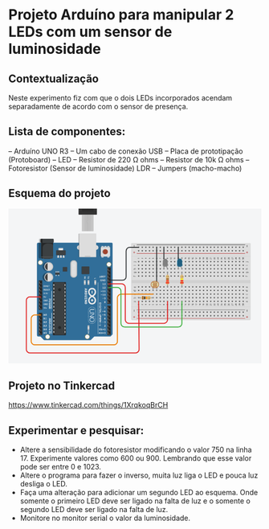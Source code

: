# Projeto Arduíno para manipular 2 LEDs com um sensor de luminosidade

## Contextualização

Neste experimento fiz com que o dois LEDs incorporados acendam separadamente de acordo com o sensor de presença. 

## Lista de componentes:

– Arduíno UNO R3
– Um cabo de conexão USB
– Placa de prototipação (Protoboard)
– LED
– Resistor de 220 Ω ohms
– Resistor de 10k Ω ohms
– Fotoresistor (Sensor de luminosidade) LDR
– Jumpers (macho-macho)

## Esquema do projeto

![Esquema do projeto](Arduino_sensor_de_luminosidade_com_dois_leds.PNG)

## Projeto no Tinkercad

https://www.tinkercad.com/things/1XrqkoqBrCH

## Experimentar e pesquisar:

- Altere a sensibilidade do fotoresistor modificando o valor 750 na linha 17. Experimente valores como
600 ou 900. Lembrando que esse valor pode ser entre 0 e 1023.
- Altere o programa para fazer o inverso, muita luz liga o LED e pouca luz desliga o LED.
- Faça uma alteração para adicionar um segundo LED ao esquema. Onde somente o primeiro LED deve
ser ligado na falta de luz e o somente o segundo LED deve ser ligado na falta de luz.
- Monitore no monitor serial o valor da luminosidade.
